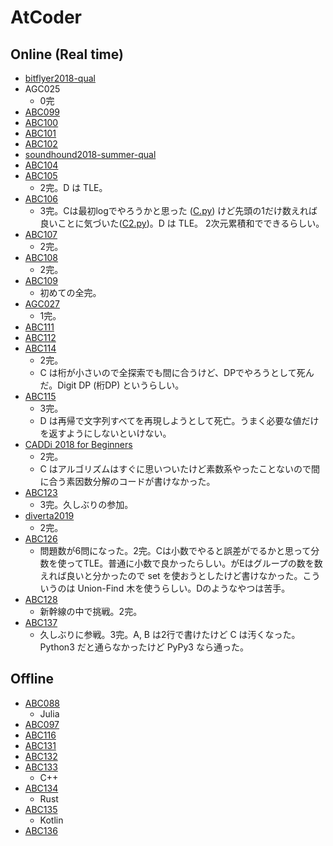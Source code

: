 # AtCoder

## Online (Real time)

- [bitflyer2018-qual](bitflyer2018-qual)
- AGC025
    - 0完
- [ABC099](ABC099)
- [ABC100](ABC100)
- [ABC101](ABC101)
- [ABC102](ABC102)
- [soundhound2018-summer-qual](soundhound2018-summer-qual)
- [ABC104](ABC104)
- [ABC105](ABC105)
    - 2完。D は TLE。
- [ABC106](ABC106)
    - 3完。Cは最初logでやろうかと思った ([C.py](ABC106/C.py)) けど先頭の1だけ数えれば良いことに気づいた([C2.py](ABC106/C2.py))。D は TLE。 2次元累積和でできるらしい。
- [ABC107](ABC107)
    - 2完。
- [ABC108](ABC108)
    - 2完。
- [ABC109](ABC109)
    - 初めての全完。
- [AGC027](AGC027)
    - 1完。
- [ABC111](ABC111)
- [ABC112](ABC112)
- [ABC114](ABC114)
    - 2完。
    - C は桁が小さいので全探索でも間に合うけど、DPでやろうとして死んだ。Digit DP (桁DP) というらしい。
- [ABC115](ABC115)
    - 3完。
    - D は再帰で文字列すべてを再現しようとして死亡。うまく必要な値だけを返すようにしないといけない。
- [CADDi 2018 for Beginners](caddi2018b)
    - 2完。
    - C はアルゴリズムはすぐに思いついたけど素数系やったことないので間に合う素因数分解のコードが書けなかった。
- [ABC123](ABC123)
    - 3完。久しぶりの参加。
- [diverta2019](diverta2019)
    - 2完。
- [ABC126](ABC126)
    - 問題数が6問になった。2完。Cは小数でやると誤差がでるかと思って分数を使ってTLE。普通に小数で良かったらしい。がEはグループの数を数えれば良いと分かったので set を使おうとしたけど書けなかった。こういうのは Union-Find 木を使うらしい。Dのようなやつは苦手。
- [ABC128](ABC128)
    - 新幹線の中で挑戦。2完。
- [ABC137](ABC137)
    - 久しぶりに参戦。3完。A, B は2行で書けたけど C は汚くなった。Python3 だと通らなかったけど PyPy3 なら通った。

## Offline

- [ABC088](ABC089)
    - Julia
- [ABC097](ABC097)
- [ABC116](ABC116)
- [ABC131](ABC131)
- [ABC132](ABC132)
- [ABC133](ABC133)
    - C++
- [ABC134](ABC134)
    - Rust
- [ABC135](ABC135)
    - Kotlin
- [ABC136](ABC136)
